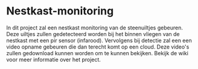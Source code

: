 # Nestkast-monitoring
In dit project zal een nestkast monitoring van de steenuiltjes gebeuren. Deze uiltjes zullen gedetecteerd worden bij het binnen vliegen van de nestkast met een pir sensor (infarood). Vervolgens bij detectie zal een een video opname gebeuren die dan terecht komt op een cloud. Deze video's zullen gedownload kunnen worden om te kunnen bekijken.
Bekijk de wiki voor meer informatie over het project.
